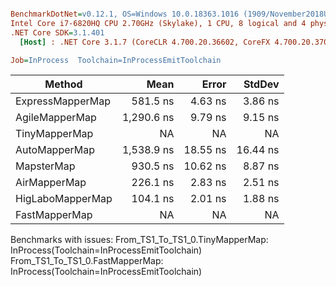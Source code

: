 ``` ini

BenchmarkDotNet=v0.12.1, OS=Windows 10.0.18363.1016 (1909/November2018Update/19H2)
Intel Core i7-6820HQ CPU 2.70GHz (Skylake), 1 CPU, 8 logical and 4 physical cores
.NET Core SDK=3.1.401
  [Host] : .NET Core 3.1.7 (CoreCLR 4.700.20.36602, CoreFX 4.700.20.37001), X64 RyuJIT

Job=InProcess  Toolchain=InProcessEmitToolchain  

```
|           Method |       Mean |    Error |   StdDev |
|----------------- |-----------:|---------:|---------:|
| ExpressMapperMap |   581.5 ns |  4.63 ns |  3.86 ns |
|   AgileMapperMap | 1,290.6 ns |  9.79 ns |  9.15 ns |
|    TinyMapperMap |         NA |       NA |       NA |
|    AutoMapperMap | 1,538.9 ns | 18.55 ns | 16.44 ns |
|       MapsterMap |   930.5 ns | 10.62 ns |  8.87 ns |
|     AirMapperMap |   226.1 ns |  2.83 ns |  2.51 ns |
| HigLaboMapperMap |   104.1 ns |  2.01 ns |  1.88 ns |
|    FastMapperMap |         NA |       NA |       NA |

Benchmarks with issues:
  From_TS1_To_TS1_0.TinyMapperMap: InProcess(Toolchain=InProcessEmitToolchain)
  From_TS1_To_TS1_0.FastMapperMap: InProcess(Toolchain=InProcessEmitToolchain)
